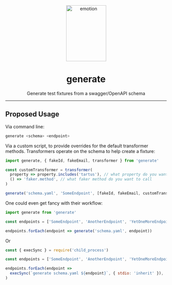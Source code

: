 <div align="center">
<img src="https://gist.github.com/foxtrottwist/871dfbb97babda874dab4f22bafce0e1/raw/bba4f0d3628365706515555d9f93a3c158de93d7/doctor_who_dalek_by_konpatchi-d873tm6.png" alt="emotion" height="175" width="125">
<h1>generate</h1>
<p>Generate test fixtures from a swagger/OpenAPI schema</p>
</div>
<hr />

## Proposed Usage

Via command line:

```bash
generate <schema> <endpoint>
```

Via a custom script, to provide overrides for the default transformer methods. Transformers operate on the schema to help create a fixture:

```javascript
import generate, { fakeId, fakeEmail, transformer } from 'generate'

const customTransformer = transformer(
  property => property.includes('tartus'), // what property do you want to mock
  () => 'faker.method', // what faker method do you want to call
)

generate('schema.yaml', 'SomeEndpoint', [fakeId, fakeEmail, customTransformer])
```

One could even get fancy with their workflow:

```javascript
import generate from 'generate'

const endpoints = ['SomeEndpoint', 'AnotherEndpoint', 'YetOneMoreEndpoint']

endpoints.forEach(endpoint => generate('schema.yaml', endpoint))
```

Or

```javascript
const { execSync } = require('child_process')

const endpoints = ['SomeEndpoint', 'AnotherEndpoint', 'YetOneMoreEndpoint']

endpoints.forEach(endpoint =>
  execSync(`generate schema.yaml ${endpoint}`, { stdio: 'inherit' }),
)
```
